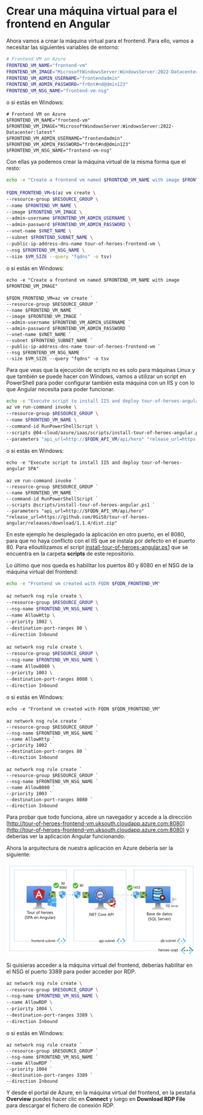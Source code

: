 # Crear una máquina virtual para el frontend en Angular
Ahora vamos a crear la máquina virtual para el frontend. Para ello, vamos a necesitar las siguientes variables de entorno:

```bash
# Frontend VM on Azure
FRONTEND_VM_NAME="frontend-vm"
FRONTEND_VM_IMAGE="MicrosoftWindowsServer:WindowsServer:2022-Datacenter:latest"
FRONTEND_VM_ADMIN_USERNAME="frontendadmin"
FRONTEND_VM_ADMIN_PASSWORD="fr0nt#nd@dmin123"
FRONTEND_VM_NSG_NAME="frontend-vm-nsg"
```

o si estás en Windows:

```pwsh
# Frontend VM on Azure
$FRONTEND_VM_NAME="frontend-vm"
$FRONTEND_VM_IMAGE="MicrosoftWindowsServer:WindowsServer:2022-Datacenter:latest"
$FRONTEND_VM_ADMIN_USERNAME="frontendadmin"
$FRONTEND_VM_ADMIN_PASSWORD="fr0nt#nd@dmin123"
$FRONTEND_VM_NSG_NAME="frontend-vm-nsg"
```

Con ellas ya podemos crear la máquina virtual de la misma forma que el resto:

```bash
echo -e "Create a frontend vm named $FRONTEND_VM_NAME with image $FRONTEND_VM_IMAGE"

FQDN_FRONTEND_VM=$(az vm create \
--resource-group $RESOURCE_GROUP \
--name $FRONTEND_VM_NAME \
--image $FRONTEND_VM_IMAGE \
--admin-username $FRONTEND_VM_ADMIN_USERNAME \
--admin-password $FRONTEND_VM_ADMIN_PASSWORD \
--vnet-name $VNET_NAME \
--subnet $FRONTEND_SUBNET_NAME \
--public-ip-address-dns-name tour-of-heroes-frontend-vm \
--nsg $FRONTEND_VM_NSG_NAME \
--size $VM_SIZE --query "fqdns" -o tsv)
```

o si estás en Windows:

```pwsh
echo -e "Create a frontend vm named $FRONTEND_VM_NAME with image $FRONTEND_VM_IMAGE"

$FQDN_FRONTEND_VM=az vm create `
--resource-group $RESOURCE_GROUP `
--name $FRONTEND_VM_NAME `
--image $FRONTEND_VM_IMAGE `
--admin-username $FRONTEND_VM_ADMIN_USERNAME `
--admin-password $FRONTEND_VM_ADMIN_PASSWORD `
--vnet-name $VNET_NAME `
--subnet $FRONTEND_SUBNET_NAME `
--public-ip-address-dns-name tour-of-heroes-frontend-vm `
--nsg $FRONTEND_VM_NSG_NAME `
--size $VM_SIZE --query "fqdns" -o tsv
```

Para que veas que la ejecución de scripts no es solo para máquinas Linux y que también se puede hacer con Windows, vamos a utilizar un script en PowerShell para poder configurar también esta máquina con un IIS y con lo que Angular necesita para poder funcionar.

```bash
echo -e "Execute script to install IIS and deploy tour-of-heroes-angular SPA"
az vm run-command invoke \
--resource-group $RESOURCE_GROUP \
--name $FRONTEND_VM_NAME \
--command-id RunPowerShellScript \
--scripts @04-cloud/azure/iaas/scripts/install-tour-of-heroes-angular.ps1 \
--parameters "api_url=http://$FQDN_API_VM/api/hero" "release_url=https://github.com/0GiS0/tour-of-heroes-angular/releases/download/1.1.4/dist.zip"
```

o si estás en Windows:

```pwsh
echo -e "Execute script to install IIS and deploy tour-of-heroes-angular SPA"

az vm run-command invoke `
--resource-group $RESOURCE_GROUP `
--name $FRONTEND_VM_NAME `
--command-id RunPowerShellScript `
--scripts @scripts/install-tour-of-heroes-angular.ps1 `
--parameters "api_url=http://$FQDN_API_VM/api/hero" "release_url=https://github.com/0GiS0/tour-of-heroes-angular/releases/download/1.1.4/dist.zip"
```

En este ejemplo he desplegado la aplicación en otro puerto, en el 8080, para que no haya conflicto con el IIS que se instala por defecto en el puerto 80. Para elloutilizamos el script [install-tour-of-heroes-angular.ps1](04-cloud/azure/iaas/scripts/install-tour-of-heroes-angular.ps1) que se encuentra en la carpeta **scripts** de este repositorio.

Lo último que nos queda es habilitar los puertos 80 y 8080 en el NSG de la máquina virtual del frontend:

```bash
echo -e "Frontend vm created with FQDN $FQDN_FRONTEND_VM"

az network nsg rule create \
--resource-group $RESOURCE_GROUP \
--nsg-name $FRONTEND_VM_NSG_NAME \
--name AllowHttp \
--priority 1002 \
--destination-port-ranges 80 \
--direction Inbound

az network nsg rule create \
--resource-group $RESOURCE_GROUP \
--nsg-name $FRONTEND_VM_NSG_NAME \
--name Allow8080 \
--priority 1003 \
--destination-port-ranges 8080 \
--direction Inbound
```

o si estás en Windows:

```pwsh
echo -e "Frontend vm created with FQDN $FQDN_FRONTEND_VM"

az network nsg rule create `
--resource-group $RESOURCE_GROUP `
--nsg-name $FRONTEND_VM_NSG_NAME `
--name AllowHttp `
--priority 1002 `
--destination-port-ranges 80 `
--direction Inbound

az network nsg rule create `
--resource-group $RESOURCE_GROUP `
--nsg-name $FRONTEND_VM_NSG_NAME `
--name Allow8080 `
--priority 1003 `
--destination-port-ranges 8080 `
--direction Inbound
```

Para probar que todo funciona, abre un navegador y accede a la dirección [http://tour-of-heroes-frontend-vm.uksouth.cloudapp.azure.com:8080](http://tour-of-heroes-frontend-vm.uksouth.cloudapp.azure.com:8080) y deberías ver la aplicación Angular funcionando.

Ahora la arquitectura de nuestra aplicación en Azure debería ser la siguiente:

![Arquitectura de la aplicación en Azure](/04-cloud/azure/iaas/images/todas-las-vm-desplegadas.png)

Si quisieras acceder a la máquina virtual del frontend, deberías habilitar en el NSG el puerto 3389 para poder acceder por RDP.

```bash
az network nsg rule create \
--resource-group $RESOURCE_GROUP \
--nsg-name $FRONTEND_VM_NSG_NAME \
--name AllowRDP \
--priority 1004 \
--destination-port-ranges 3389 \
--direction Inbound
```

o si estás en Windows:

```pwsh
az network nsg rule create `
--resource-group $RESOURCE_GROUP `
--nsg-name $FRONTEND_VM_NSG_NAME `
--name AllowRDP `
--priority 1004 `
--destination-port-ranges 3389 `
--direction Inbound
```

Y desde el portal de Azure, en la máquina virtual del frontend, en la pestaña **Overview** puedes hacer clic en **Connect** y luego en **Download RDP File** para descargar el fichero de conexión RDP.